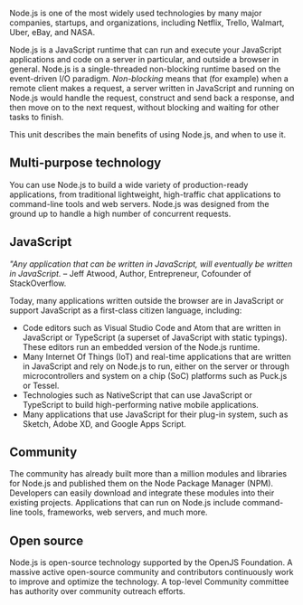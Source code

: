 Node.js is one of the most widely used technologies by many major companies, startups, and organizations, including Netflix, Trello, Walmart, Uber, eBay, and NASA.

Node.js is a JavaScript runtime that can run and execute your JavaScript applications and code on a server in particular, and outside a browser in general. Node.js is a single-threaded non-blocking runtime based on the event-driven I/O paradigm. *Non-blocking* means that (for example) when a remote client makes a request, a server written in JavaScript and running on Node.js would handle the request, construct and send back a response, and then move on to the next request, without blocking and waiting for other tasks to finish.

This unit describes the main benefits of using Node.js, and when to use it.

## Multi-purpose technology

You can use Node.js to build a wide variety of production-ready applications, from traditional lightweight, high-traffic chat applications to command-line tools and web servers. Node.js was designed from the ground up to handle a high number of concurrent requests.

## JavaScript

*"Any application that can be written in JavaScript, will eventually be written in JavaScript.* – Jeff Atwood, Author, Entrepreneur, Cofounder of StackOverflow.

Today, many applications written outside the browser are in JavaScript or support JavaScript as a first-class citizen language, including:

- Code editors such as Visual Studio Code and Atom that are written in JavaScript or TypeScript (a superset of JavaScript with static typings). These editors run an embedded version of the Node.js runtime.
- Many Internet Of Things (IoT) and real-time applications that are written in JavaScript and rely on Node.js to run, either on the server or through microcontrollers and system on a chip (SoC) platforms such as Puck.js or Tessel.
- Technologies such as NativeScript that can use JavaScript or TypeScript to build high-performing native mobile applications.
- Many applications that use JavaScript for their plug-in system, such as Sketch, Adobe XD, and Google Apps Script.

## Community

The community has already built more than a million modules and libraries for Node.js and published them on the Node Package Manager (NPM). Developers can easily download and integrate these modules into their existing projects. Applications that can run on Node.js include command-line tools, frameworks, web servers, and much more.

## Open source

Node.js is open-source technology supported by the OpenJS Foundation. A massive active open-source community and contributors continuously work to improve and optimize the technology. A top-level Community committee has authority over community outreach efforts.
